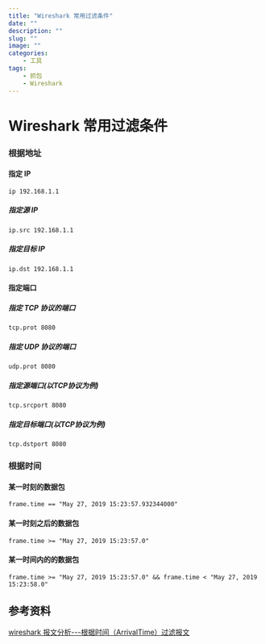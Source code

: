 ```yaml
---  
title: "Wireshark 常用过滤条件"  
date: ""  
description: ""  
slug: ""  
image: ""  
categories:  
    - 工具
tags: 
    - 抓包
    - Wireshark  
---  
```

# Wireshark 常用过滤条件
### 根据地址
#### 指定 IP
```
ip 192.168.1.1
```
##### 指定源 IP
```
ip.src 192.168.1.1
```
##### 指定目标 IP
```
ip.dst 192.168.1.1
```
#### 指定端口
##### 指定 TCP 协议的端口
```
tcp.prot 8080
```
##### 指定 UDP 协议的端口
```
udp.prot 8080
```
##### 指定源端口(以TCP协议为例)
```
tcp.srcport 8080
```
##### 指定目标端口(以TCP协议为例)
```
tcp.dstport 8080
```
### 根据时间

#### 某一时刻的数据包
```
frame.time == "May 27, 2019 15:23:57.932344000"
```
#### 某一时刻之后的数据包
```
frame.time >= "May 27, 2019 15:23:57.0"
```
#### 某一时间内的的数据包
```
frame.time >= "May 27, 2019 15:23:57.0" && frame.time < "May 27, 2019 15:23:58.0"
```
## 参考资料

[wireshark 报文分析---根据时间（ArrivalTime）过滤报文](https://blog.csdn.net/ll845876425/article/details/102536822/)  
